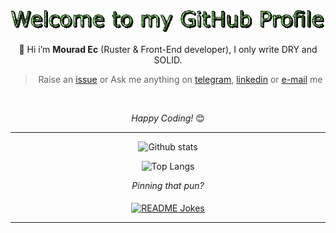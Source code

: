 <div align="center" width="50">
<img src="https://github.com/mod7ex/mod7ex/blob/main/welcome.gif" alt="Welcome!" />

<p>👾 Hi i’m <b>Mourad Ec</b> (Ruster & Front-End developer), I only write DRY and SOLID.</p>

> Raise an [issue](https://github.com/mod7ex/mod7ex/issues) or Ask me anything on [telegram](https://t.me/mouradelcadi), [linkedin](https://www.linkedin.com/in/mod7ex) or [e-mail](mailto:xxx@gmail.com) me

<br />

<i>Happy Coding!</i> 😊

---

![Github stats](https://github-readme-stats.vercel.app/api?username=mod7ex&theme=chartreuse-dark&show_icons=true&count_private=true)

![Top Langs](https://github-readme-stats.vercel.app/api/top-langs/?username=mod7ex&theme=chartreuse-dark&show_icons=true&langs_count=8)

<i>Pinning that pun?</i>
<br>
<br>
<a href=""><img align="center" src="https://readme-jokes.vercel.app/api" alt="README Jokes" /></a>

---

</div>

